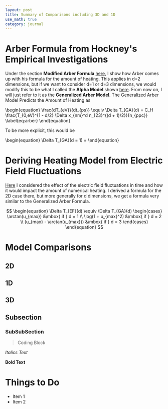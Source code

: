 ```yaml
---
layout: post
title: Summary of Comparisons including 3D and 1D
use_math: true
category: journal
---
```



# Arber Formula from Hockney's Empirical Investigations
Under the section **Modified Arber Formula** [here](https://ronak-n-desai.github.io/osunotebook/22aut2/), I show how Arber comes up with his formula for the amount of heating. This applies in d=2 dimensions, but if we want to consider d=1 or d=3 dimensions, we would modify this to be what I called the **Alpha Model** shown [here](https://ronak-n-desai.github.io/osunotebook/22aut1/). From now on, I will just refer to it as the **Generalized Arber Model**. The Generalized Arber Model Predicts the Amount of Heating as

\begin{equation}
\frac{dT_{eV}}{dt_{ps}} \equiv \Delta T_{GA}(d) = C_H \frac{T_{0,eV}^{1 - d/2} \Delta x_{nm}^d n_{23}^{(d + 1)/2}}{n_{ppc}} \label{eq:arber}
\end{equation}

To be more explicit, this would be 

\begin{equation}
\Delta T_{GA}(d = 1) = 
\end{equation}

# Deriving Heating Model from Electric Field Fluctuations

[Here](https://ronak-n-desai.github.io/osunotebook/22aut5/) I considered the effect of the electric field fluctuations in time and how it would impact the amount of numerical heating. I derived a formula for the 2D case there, but more generally for d dimensions, we get a formula very similar to the Generalized Arber Formula. 


$$
\begin{equation}
  \Delta T_{EF}(d) \equiv \Delta T_{GA}(d) 
  \begin{cases}
  \arctan(u_{max}) &\mbox{ if }  d = 1 \\
  \log(1 + u_{max}^2) &\mbox{ if }  d = 2 \\
  (u_{max} - \arctan(u_{max})) &\mbox{ if }  d = 3
  \end{cases}
\end{equation}
$$

# Model Comparisons

## 2D

## 1D

## 3D





## Subsection

### SubSubSection 

> Coding Block

*Italics Text* 

**Bold Text**

# Things to Do
- Item 1
- Item 2

